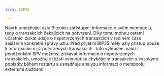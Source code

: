 ```yaml
---
term: BIP35

---
```

Návrh umožňující uzlu Bitcoinu zpřístupnit informace o svém mempoolu, tedy o transakcích čekajících na potvrzení. Díky tomu mohou ostatní účastníci získat údaje o nepotvrzených transakcích v reálném čase zasláním konkrétní zprávy uzlu. Před přijetím BIP35 měly uzly přístup pouze k informacím o již potvrzených transakcích. Toto vylepšení nabízí peněženkám SPV možnost získávat informace o nepotvrzených transakcích, umožňuje těžaři vyhnout se chybějícím transakcím s vysokými poplatky během restartu a usnadňuje analýzu informací o mempoolu externími službami.
